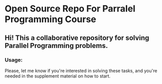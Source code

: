 # Open Source Repo For Parralel Programming Course

## Hi! This a collaborative repository for solving Parallel Programming problems. 

### Usage:
Please, let me know if you're interested in solving these tasks, and you're needed in the supplement material on how to start.
